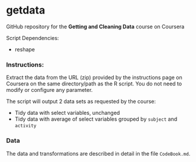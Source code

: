 getdata
=======

GitHub repository for the **Getting and Cleaning Data** course on Coursera

Script Dependencies:
- reshape

### Instructions:

Extract the data from the URL (zip) provided by the instructions page on Coursera on the same directory/path as the R script. You do not need to modify or configure any parameter.

The script will output 2 data sets as requested by the course:
- Tidy data with select variables, unchanged
- Tidy data with average of select variables grouped by `subject` and `activity`

### Data

The data and transformations are described in detail in the file `CodeBook.md`.